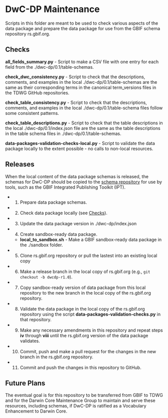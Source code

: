 # DwC-DP Maintenance
Scripts in this folder are meant to be used to check various aspects of the data package and prepare the data package for use from the GBIF schema repository rs.gbif.org.

## Checks 
**all_fields_summary.py** - Script to make a CSV file with one entry for each field from the ./dwc-dp/0.1/table-schemas.

**check_dwc_consistency.py** - Script to check that the descriptions, comments, and examples in the local ./dwc-dp/0.1/table-schemas are the same as their corresponding terms in the canonical term_versions files in the TDWG GitHub repositories.

**check_table_consistency.py** - Script to check that the descriptions, comments, and examples in the local ./dwc-dp/0.1/table-schema files follow some consistent patterns.

**check_table_descriptions.py** - Script to check that the table descriptions in the local ./dwc-dp/0.1/index.json file are the same as the table descriptions in the table schema files in ./dwc-dp/0.1/table-schemas.

**data-packages-validation-checks-local.py** - Script to validate the data package locally to the extent possible - no calls to non-local resources.

## Releases
When the local content of the data package schemas is released, the schemas for DwC-DP should be copied to the [schema repository](https://rs.gbif.org/sandbox/experimental/data-packages/) for use by tools, such as the GBIF Integrated Publishing Toolkit (IPT).

- 1. Prepare data package schemas.
- 2. Check data package locally (see [Checks](#checks)).
- 3. Update the data package version in ./dwc-dp/index.json
- 4. Create sandbox-ready data package.
  - **local_to_sandbox.sh** - Make a GBIF sandbox-ready data package in the ./sandbox folder.
- 5. Clone rs.gbif.org repository or pull the lastest into an existing local copy
- 6. Make a release branch in the local copy of rs.gbif.org (e.g., `git checkout -b dwcdp-r1.0`). 
- 7. Copy sandbox-ready version of data package from this local repository to the new branch in the local copy of the rs.gbif.org repository.
- 8. Validate the data package in the local copy of the rs.gbif.org repository using the script **data-packages-validation-checks.py** in that repository.
- 9. Make any necessary amendments in this repository and repeat steps **iv** through **viii** until the rs.gbif.org version of the data package validates.
- 10. Commit, push and make a pull request for the changes in the new branch in the rs.gbif.org repository.
- 11. Commit and push the changes in this repository to GitHub.

## Future Plans
The eventual goal is for this repository to be transferred from GBIF to TDWG and for the Darwin Core Maintenance Group to maintain and serve these resources, including schemas, if DwC-DP is ratified as a Vocabulary Enhancement to Darwin Core.
